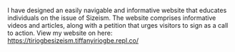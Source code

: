 I have designed an easily navigable and informative website that educates individuals on the issue of Sizeism. The website comprises informative videos and articles, along with a petition that urges visitors to sign as a call to action. 
View my website on here: https://tiriogbesizeism.tiffanyiriogbe.repl.co/
